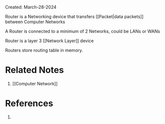 Created: March-28-2024

Router is a Networking device that transfers [[Packet|data packets]] between Computer Networks

A Router is connected to a minimum of 2 Networks, could be LANs or WANs

Router is a layer 3 [[Network Layer]] device

Routers store routing table in memory.
# Related Notes

1. [[Computer Network]]
# References

1. 